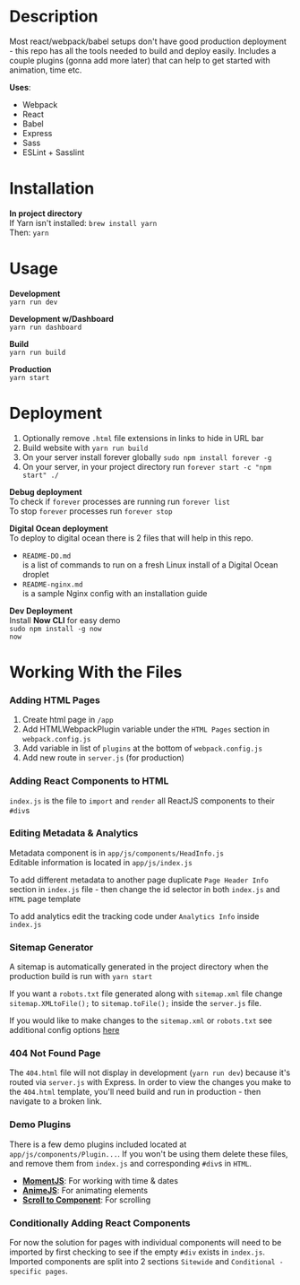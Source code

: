# Description
Most react/webpack/babel setups don't have good production deployment - this repo has all the tools needed to build and deploy easily. Includes a couple plugins (gonna add more later) that can help to get started with animation, time etc.

**Uses**:
- Webpack
- React
- Babel
- Express
- Sass
- ESLint + Sasslint

# Installation
**In project directory**  
If Yarn isn't installed: `brew install yarn`  
Then: `yarn`

# Usage
**Development**  
`yarn run dev`

**Development w/Dashboard**  
`yarn run dashboard`

**Build**  
`yarn run build`

**Production**  
`yarn start`

# Deployment
1) Optionally remove `.html` file extensions in links to hide in URL bar
2) Build website with `yarn run build`
3) On your server install forever globally `sudo npm install forever -g`
4) On your server, in your project directory run `forever start -c "npm start" ./`

**Debug deployment**  
To check if `forever` processes are running run `forever list`  
To stop `forever` processes run `forever stop`

**Digital Ocean deployment**  
To deploy to digital ocean there is 2 files that will help in this repo.  
- `README-DO.md`  
is a list of commands to run on a fresh Linux install of a Digital Ocean droplet  
- `README-nginx.md`  
is a sample Nginx config with an installation guide

**Dev Deployment**  
Install **Now CLI** for easy demo  
`sudo npm install -g now`  
`now`

# Working With the Files

### Adding HTML Pages
1) Create html page in `/app`
2) Add HTMLWebpackPlugin variable under the `HTML Pages` section in `webpack.config.js`
3) Add variable in list of `plugins` at the bottom of `webpack.config.js`
4) Add new route in `server.js` (for production)

### Adding React Components to HTML
`index.js` is the file to `import` and `render` all ReactJS components to their `#div`s

### Editing Metadata & Analytics
Metadata component is in `app/js/components/HeadInfo.js`  
Editable information is located in `app/js/index.js`  
  
To add different metadata to another page duplicate `Page Header Info` section in `index.js` file - then change the id selector in both `index.js` and `HTML` page template  
  
To add analytics edit the tracking code under `Analytics Info` inside `index.js`

### Sitemap Generator
A sitemap is automatically generated in the project directory when the production build is run with `yarn start`  
  
If you want a `robots.txt` file generated along with `sitemap.xml` file change `sitemap.XMLtoFile();` to `sitemap.toFile();` inside the `server.js` file.  
  
If you would like to make changes to the `sitemap.xml` or `robots.txt` see additional config options [here](https://github.com/hex7c0/express-sitemap)

### 404 Not Found Page
The `404.html` file will not display in development (`yarn run dev`) because it's routed via `server.js` with Express. In order to view the changes you make to the `404.html` template, you'll need build and run in production - then navigate to a broken link.

### Demo Plugins
There is a few demo plugins included located at `app/js/components/Plugin...`. If you won't be using them delete these files, and remove them from `index.js` and corresponding `#div`s in `HTML`.

- [**MomentJS**](https://momentjs.com/): For working with time & dates
- [**AnimeJS**](http://animejs.com/): For animating elements
- [**Scroll to Component**](https://github.com/flyingant/react-scroll-to-component/): For scrolling

### Conditionally Adding React Components
For now the solution for pages with individual components will need to be imported by first checking to see if the empty `#div` exists in `index.js`. Imported components are split into 2 sections `Sitewide` and `Conditional - specific pages`. 